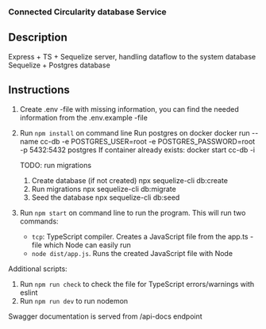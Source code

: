 ### Connected Circularity database Service

## Description

Express + TS + Sequelize server, handling dataflow to the system database
Sequelize + Postgres database

## Instructions

1. Create .env -file with missing information, you can find the needed information from the .env.example -file

2. Run `npm install` on command line
   Run postgres on docker
   docker run --name cc-db -e POSTGRES_USER=root -e POSTGRES_PASSWORD=root -p 5432:5432 postgres
   If container already exists:
   docker start cc-db -i

   TODO: run migrations

   1. Create database (if not created)
      npx sequelize-cli db:create
   2. Run migrations
      npx sequelize-cli db:migrate
   3. Seed the database
      npx sequelize-cli db:seed

3. Run `npm start` on command line to run the program. This will run two commands:
   - `tcp`: TypeScript compiler. Creates a JavaScript file from the app.ts -file which Node can easily run
   - `node dist/app.js`. Runs the created JavaScript file with Node

Additional scripts:

1. Run `npm run check` to check the file for TypeScript errors/warnings with eslint
2. Run `npm run dev` to run nodemon

Swagger documentation is served from /api-docs endpoint
